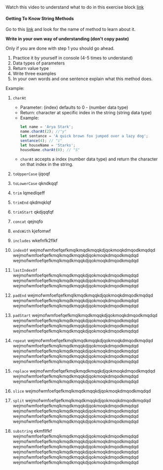 Watch this video to understand what to do in this exercise block [link](https://www.youtube.com/watch?v=zGpplZj4zY0&feature=youtu.be)

#### Getting To Know String Methods

Go to this [link](https://developer.mozilla.org/en-US/docs/Web/JavaScript/Reference/Global_Objects/String) and look for the name of method to learn about it.

**Write in your own way of understanding (don't copy paste)**

Only if you are done with step 1 you should go ahead.

1. Practice it by yourself in console (4-5 times to understand)
2. Data types of parameters
3. Return value type
4. Write three examples
5. In your own words and one sentence explain what this method does.

Example:

1. `charAt`

   - Parameter: (index) defaults to 0 - (number data type)
   - Return: character at specific index in the string (string data type)
   - Example:
     ```js
     let name = 'Arya Stark';
     name.charAt(2); //"y"
     let sentance = 'A quick brown fox jumped over a lazy dog';
     sentance(4); // "i"
     let houseName = 'Starks';
     houseName.charAt(0); // "S"
     ```
   - `charAt` accepts a index (number data type) and return the character on that index in the string.

2. `toUpperCase`
ijqoqf
3. `toLowerCase`
qkndkqqf
4. `trim`
lqmedlqeff
5. `trimEnd`
qkdmqklqf
6. `trimStart`
qkdjqqfqf
7. `concat`
qejnqfo
8. `endsWith`
kjefomwf
9. `includes`
wkefnfk2flkf
10. `indexOf`
wejmofwmfoefqefkmqlkmqdkmqqkdjqokmoqkdmqodkmqdqd
wejmofwmfoefqefkmqlkmqdkmqqkdjqokmoqkdmqodkmqdqd
wejmofwmfoefqefkmqlkmqdkmqqkdjqokmoqkdmqodkmqdqd

11. `lastIndexOf`
wejmofwmfoefqefkmqlkmqdkmqqkdjqokmoqkdmqodkmqdqd
wejmofwmfoefqefkmqlkmqdkmqqkdjqokmoqkdmqodkmqdqd
wejmofwmfoefqefkmqlkmqdkmqqkdjqokmoqkdmqodkmqdqd

12. `padEnd`
wejmofwmfoefqefkmqlkmqdkmqqkdjqokmoqkdmqodkmqdqd
wejmofwmfoefqefkmqlkmqdkmqqkdjqokmoqkdmqodkmqdqd
wejmofwmfoefqefkmqlkmqdkmqqkdjqokmoqkdmqodkmqdqd

13. `padStart`
wejmofwmfoefqefkmqlkmqdkmqqkdjqokmoqkdmqodkmqdqd
wejmofwmfoefqefkmqlkmqdkmqqkdjqokmoqkdmqodkmqdqd
wejmofwmfoefqefkmqlkmqdkmqqkdjqokmoqkdmqodkmqdqd
wejmofwmfoefqefkmqlkmqdkmqqkdjqokmoqkdmqodkmqdqd

14. `repeat`
wejmofwmfoefqefkmqlkmqdkmqqkdjqokmoqkdmqodkmqdqd
wejmofwmfoefqefkmqlkmqdkmqqkdjqokmoqkdmqodkmqdqd
wejmofwmfoefqefkmqlkmqdkmqqkdjqokmoqkdmqodkmqdqd
wejmofwmfoefqefkmqlkmqdkmqqkdjqokmoqkdmqodkmqdqd
wejmofwmfoefqefkmqlkmqdkmqqkdjqokmoqkdmqodkmqdqd

15. `replace`
wejmofwmfoefqefkmqlkmqdkmqqkdjqokmoqkdmqodkmqdqd
wejmofwmfoefqefkmqlkmqdkmqqkdjqokmoqkdmqodkmqdqd
wejmofwmfoefqefkmqlkmqdkmqqkdjqokmoqkdmqodkmqdqd

16. `slice`
wejmofwmfoefqefkmqlkmqdkmqqkdjqokmoqkdmqodkmqdqd
17. `split`
wejmofwmfoefqefkmqlkmqdkmqqkdjqokmoqkdmqodkmqdqd
wejmofwmfoefqefkmqlkmqdkmqqkdjqokmoqkdmqodkmqdqd
wejmofwmfoefqefkmqlkmqdkmqqkdjqokmoqkdmqodkmqdqd
wejmofwmfoefqefkmqlkmqdkmqqkdjqokmoqkdmqodkmqdqd
wejmofwmfoefqefkmqlkmqdkmqqkdjqokmoqkdmqodkmqdqd


18. `substring`
ekmfllfkf
wejmofwmfoefqefkmqlkmqdkmqqkdjqokmoqkdmqodkmqdqd
wejmofwmfoefqefkmqlkmqdkmqqkdjqokmoqkdmqodkmqdqd
wejmofwmfoefqefkmqlkmqdkmqqkdjqokmoqkdmqodkmqdqd
wejmofwmfoefqefkmqlkmqdkmqqkdjqokmoqkdmqodkmqdqd
wejmofwmfoefqefkmqlkmqdkmqqkdjqokmoqkdmqodkmqdqd
wejmofwmfoefqefkmqlkmqdkmqqkdjqokmoqkdmqodkmqdqd
